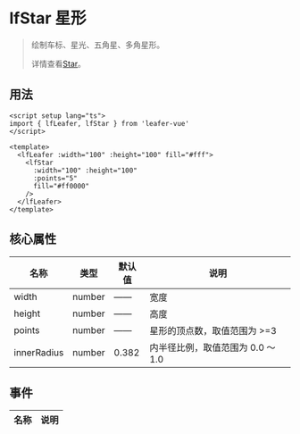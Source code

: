# lfStar 星形
>
> 绘制车标、星光、五角星、多角星形。
>
> 详情查看[Star](https://www.leaferjs.com/ui/guide/display/Star.html)。

## 用法

```vue
<script setup lang="ts">
import { lfLeafer, lfStar } from 'leafer-vue'
</script>

<template>
  <lfLeafer :width="100" :height="100" fill="#fff">
    <lfStar
      :width="100" :height="100"
      :points="5"
      fill="#ff0000"
    />
  </lfLeafer>
</template>
```

## 核心属性

| 名称 | 类型 | 默认值 | 说明 |
| --- | --- | --- | --- |
| width | number | —— | 宽度 |
| height | number | —— | 高度 |
| points | number | —— | 星形的顶点数，取值范围为 >=3 |
| innerRadius | number | 0.382 | 内半径比例，取值范围为 0.0 ～ 1.0 |

## 事件

| 名称 | 说明 |
| --- | --- |
